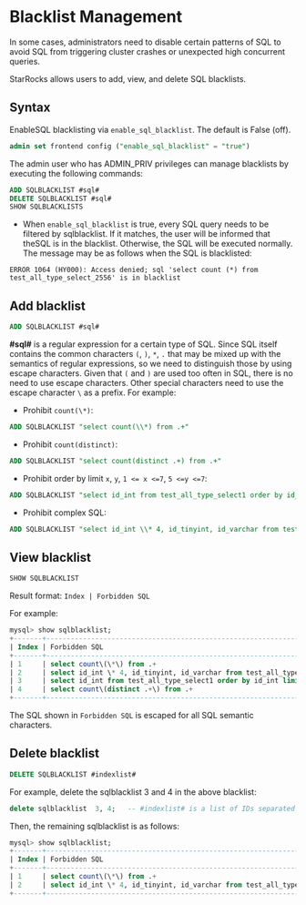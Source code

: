 # Blacklist Management

In some cases, administrators need to disable certain patterns of SQL to avoid SQL from triggering cluster crashes or unexpected high concurrent queries.

StarRocks allows users to add, view, and delete SQL blacklists.

## Syntax

EnableSQL blacklisting via `enable_sql_blacklist`. The default is False (off).

~~~sql
admin set frontend config ("enable_sql_blacklist" = "true")
~~~

The admin user who has ADMIN_PRIV privileges can manage blacklists by executing the following commands:

~~~sql
ADD SQLBLACKLIST #sql# 
DELETE SQLBLACKLIST #sql# 
SHOW SQLBLACKLISTS  
~~~

* When `enable_sql_blacklist` is true, every SQL query needs to be filtered by sqlblacklist. If it matches, the user will be informed that theSQL is in the blacklist. Otherwise, the SQL will be executed normally. The message may be as follows when the SQL is blacklisted:

`ERROR 1064 (HY000): Access denied; sql 'select count (*) from test_all_type_select_2556' is in blacklist`

## Add blacklist

~~~sql
ADD SQLBLACKLIST #sql#
~~~

**#sql#** is a regular expression for a certain type of SQL. Since SQL itself contains the common characters `(`, `)`, `*`, `.` that may be mixed up with the semantics of regular expressions, so we need to distinguish those by  using escape characters. Given that `(` and `)` are used too often in SQL, there is no need to use escape characters. Other special characters need to use the escape character `\` as a prefix. For example:

* Prohibit `count(\*)`:

~~~sql
ADD SQLBLACKLIST "select count(\\*) from .+"
~~~

* Prohibit `count(distinct)`:

~~~sql
ADD SQLBLACKLIST "select count(distinct .+) from .+"
~~~

* Prohibit order by limit `x`, `y`, `1 <= x <=7`, `5 <=y <=7`:

~~~sql
ADD SQLBLACKLIST "select id_int from test_all_type_select1 order by id_int limit [1-7], [5-7]"
~~~

* Prohibit complex SQL:

~~~sql
ADD SQLBLACKLIST "select id_int \\* 4, id_tinyint, id_varchar from test_all_type_nullable except select id_int, id_tinyint, id_varchar from test_basic except select (id_int \\* 9 \\- 8) \\/ 2, id_tinyint, id_varchar from test_all_type_nullable2 except select id_int, id_tinyint, id_varchar from test_basic_nullable"
~~~

## View blacklist

~~~sql
SHOW SQLBLACKLIST
~~~

Result format: `Index | Forbidden SQL`

For example:

~~~sql
mysql> show sqlblacklist;
+-------+--------------------------------------------------------------------------------------------------------------------------------------------------------------------------------------------------------------------------------------------------------------------------------------------------------+
| Index | Forbidden SQL                                                                                                                                                                                                                                                                                          |
+-------+--------------------------------------------------------------------------------------------------------------------------------------------------------------------------------------------------------------------------------------------------------------------------------------------------------+
| 1     | select count\(\*\) from .+                                                                                                                                                                                                                                                                             |
| 2     | select id_int \* 4, id_tinyint, id_varchar from test_all_type_nullable except select id_int, id_tinyint, id_varchar from test_basic except select \(id_int \* 9 \- 8\) \/ 2, id_tinyint, id_varchar from test_all_type_nullable2 except select id_int, id_tinyint, id_varchar from test_basic_nullable |
| 3     | select id_int from test_all_type_select1 order by id_int limit [1-7], [5-7]                                                                                                                                                                                                                            |
| 4     | select count\(distinct .+\) from .+                                                                                                                                                                                                                                                                    |
+-------+--------------------------------------------------------------------------------------------------------------------------------------------------------------------------------------------------------------------------------------------------------------------------------------------------------+

~~~

The SQL shown in `Forbidden SQL` is escaped for all SQL semantic characters.

## Delete blacklist

~~~sql
DELETE SQLBLACKLIST #indexlist#
~~~

For example, delete the sqlblacklist 3 and 4 in the above blacklist:

~~~sql
delete sqlblacklist  3, 4;   -- #indexlist# is a list of IDs separated by comma (,).
~~~

Then, the remaining sqlblacklist is as follows:

~~~sql
mysql> show sqlblacklist;
+-------+--------------------------------------------------------------------------------------------------------------------------------------------------------------------------------------------------------------------------------------------------------------------------------------------------------+
| Index | Forbidden SQL                                                                                                                                                                                                                                                                                          |
+-------+--------------------------------------------------------------------------------------------------------------------------------------------------------------------------------------------------------------------------------------------------------------------------------------------------------+
| 1     | select count\(\*\) from .+                                                                                                                                                                                                                                                                             |
| 2     | select id_int \* 4, id_tinyint, id_varchar from test_all_type_nullable except select id_int, id_tinyint, id_varchar from test_basic except select \(id_int \* 9 \- 8\) \/ 2, id_tinyint, id_varchar from test_all_type_nullable2 except select id_int, id_tinyint, id_varchar from test_basic_nullable |
+-------+--------------------------------------------------------------------------------------------------------------------------------------------------------------------------------------------------------------------------------------------------------------------------------------------------------+

~~~
